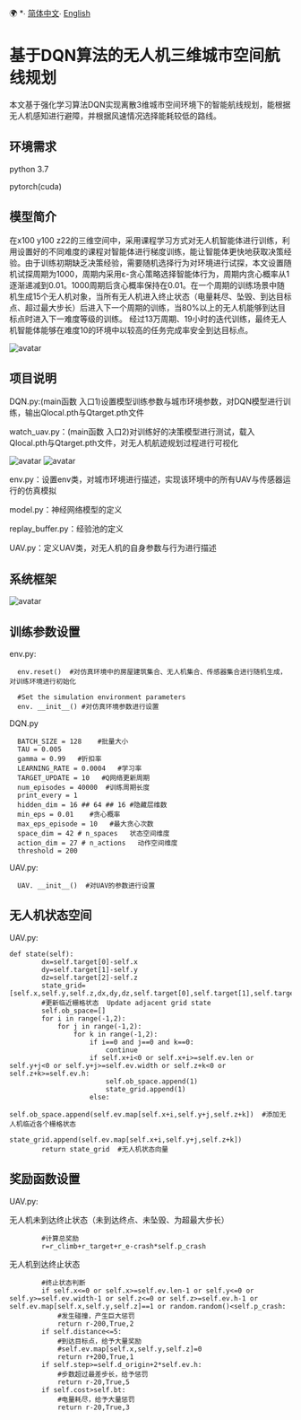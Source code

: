 🌍
*∙ [简体中文](README.md)∙ [English](README-el.md)

# 基于DQN算法的无人机三维城市空间航线规划
本文基于强化学习算法DQN实现离散3维城市空间环境下的智能航线规划，能根据无人机感知进行避障，并根据风速情况选择能耗较低的路线。

## 环境需求
python 3.7

pytorch(cuda)
## 模型简介
在x100 y100 z22的三维空间中，采用课程学习方式对无人机智能体进行训练，利用设置好的不同难度的课程对智能体进行梯度训练，能让智能体更快地获取决策经验。由于训练初期缺乏决策经验，需要随机选择行为对环境进行试探，本文设置随机试探周期为1000，周期内采用ε-贪心策略选择智能体行为，周期内贪心概率从1逐渐递减到0.01。1000周期后贪心概率保持在0.01。在一个周期的训练场景中随机生成15个无人机对象，当所有无人机进入终止状态（电量耗尽、坠毁、到达目标点、超过最大步长）后进入下一个周期的训练，当80%以上的无人机能够到达目标点时进入下一难度等级的训练。
经过13万周期、19小时的迭代训练，最终无人机智能体能够在难度10的环境中以较高的任务完成率安全到达目标点。

![avatar](航迹图.jpg)
## 项目说明 
DQN.py:(main函数 入口1)设置模型训练参数与城市环境参数，对DQN模型进行训练，输出Qlocal.pth与Qtarget.pth文件


watch_uav.py：(main函数 入口2)对训练好的决策模型进行测试，载入Qlocal.pth与Qtarget.pth文件，对无人机航迹规划过程进行可视化

![avatar](path1.gif) ![avatar](path2.gif)

env.py：设置env类，对城市环境进行描述，实现该环境中的所有UAV与传感器运行的仿真模拟

model.py：神经网络模型的定义

replay_buffer.py：经验池的定义

UAV.py：定义UAV类，对无人机的自身参数与行为进行描述

## 系统框架
![avatar](DQN无人机航迹规划系统框架图.jpg)
## 训练参数设置 
env.py:
~~~ 
  env.reset()  #对仿真环境中的房屋建筑集合、无人机集合、传感器集合进行随机生成，对训练环境进行初始化 
  
  #Set the simulation environment parameters
  env. __init__() #对仿真环境参数进行设置
~~~
DQN.py
~~~ 
  BATCH_SIZE = 128    #批量大小
  TAU = 0.005 
  gamma = 0.99   #折扣率
  LEARNING_RATE = 0.0004   #学习率
  TARGET_UPDATE = 10   #Q网络更新周期 
  num_episodes = 40000  #训练周期长度 
  print_every = 1  
  hidden_dim = 16 ## 64 ## 16 #隐藏层维数 
  min_eps = 0.01    #贪心概率
  max_eps_episode = 10   #最大贪心次数
  space_dim = 42 # n_spaces   状态空间维度
  action_dim = 27 # n_actions   动作空间维度
  threshold = 200    
~~~
UAV.py:
~~~ 
  UAV. __init__()  #对UAV的参数进行设置
~~~
## 无人机状态空间
UAV.py:
~~~ 
def state(self):
        dx=self.target[0]-self.x
        dy=self.target[1]-self.y
        dz=self.target[2]-self.z
        state_grid=    [self.x,self.y,self.z,dx,dy,dz,self.target[0],self.target[1],self.target[2],self.d_origin,self.step,self.distance,self.dir,self.p_crash,self.now_bt,self.cost]
        #更新临近栅格状态  Update adjacent grid state
        self.ob_space=[]
        for i in range(-1,2):
            for j in range(-1,2):
                for k in range(-1,2):
                    if i==0 and j==0 and k==0:
                        continue
                    if self.x+i<0 or self.x+i>=self.ev.len or self.y+j<0 or self.y+j>=self.ev.width or self.z+k<0 or self.z+k>=self.ev.h:
                        self.ob_space.append(1) 
                        state_grid.append(1)
                    else:
                        self.ob_space.append(self.ev.map[self.x+i,self.y+j,self.z+k])  #添加无人机临近各个栅格状态
                        state_grid.append(self.ev.map[self.x+i,self.y+j,self.z+k])
        return state_grid  #无人机状态向量
~~~

## 奖励函数设置
UAV.py:

无人机未到达终止状态（未到达终点、未坠毁、为超最大步长）
~~~
        #计算总奖励 
        r=r_climb+r_target+r_e-crash*self.p_crash   
~~~
无人机到达终止状态
~~~
        #终止状态判断
        if self.x<=0 or self.x>=self.ev.len-1 or self.y<=0 or self.y>=self.ev.width-1 or self.z<=0 or self.z>=self.ev.h-1 or self.ev.map[self.x,self.y,self.z]==1 or random.random()<self.p_crash:
            #发生碰撞，产生巨大惩罚
            return r-200,True,2
        if self.distance<=5:
            #到达目标点，给予大量奖励
            #self.ev.map[self.x,self.y,self.z]=0
            return r+200,True,1 
        if self.step>=self.d_origin+2*self.ev.h:
            #步数超过最差步长，给予惩罚
            return r-20,True,5
        if self.cost>self.bt:
            #电量耗尽，给予大量惩罚
            return r-20,True,3
~~~
